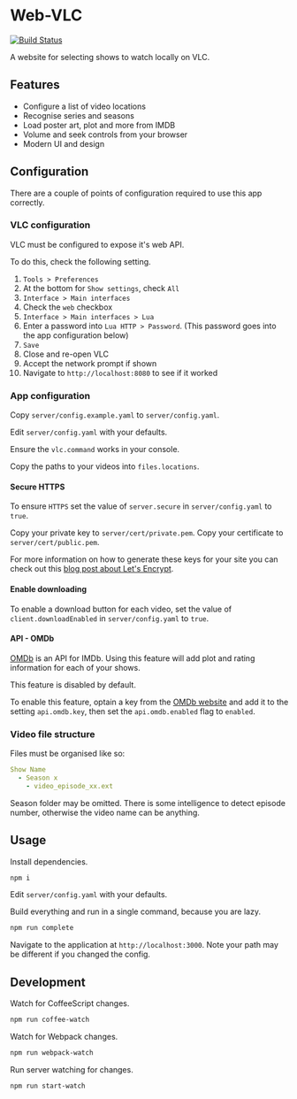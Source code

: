 # Web-VLC

[![Build Status](https://travis-ci.com/ScreamingHawk/web-vlc.svg?branch=master)](https://travis-ci.com/ScreamingHawk/web-vlc)

A website for selecting shows to watch locally on VLC.

## Features

* Configure a list of video locations
* Recognise series and seasons
* Load poster art, plot and more from IMDB
* Volume and seek controls from your browser
* Modern UI and design

## Configuration

There are a couple of points of configuration required to use this app correctly.

### VLC configuration

VLC must be configured to expose it's web API.

To do this, check the following setting.

1. `Tools > Preferences`
2. At the bottom for `Show settings`, check `All`
3. `Interface > Main interfaces`
4. Check the `web` checkbox
5. `Interface > Main interfaces > Lua`
6. Enter a password into `Lua HTTP > Password`. (This password goes into the app configuration below)
7. `Save`
8. Close and re-open VLC
9. Accept the network prompt if shown
10. Navigate to `http://localhost:8080` to see if it worked

### App configuration

Copy `server/config.example.yaml` to `server/config.yaml`.

Edit `server/config.yaml` with your defaults.

Ensure the `vlc.command` works in your console.

Copy the paths to your videos into `files.locations`.

#### Secure HTTPS

To ensure `HTTPS` set the value of `server.secure` in `server/config.yaml` to `true`.

Copy your private key to `server/cert/private.pem`.
Copy your certificate to `server/cert/public.pem`.

For more information on how to generate these keys for your site you can check out this [blog post about Let's Encrypt][1].

#### Enable downloading

To enable a download button for each video, set the value of `client.downloadEnabled` in `server/config.yaml` to `true`.

#### API - OMDb

[OMDb][2] is an API for IMDb. Using this feature will add plot and rating information for each of your shows.

This feature is disabled by default.

To enable this feature, optain a key from the [OMDb website][2] and add it to the setting `api.omdb.key`, then set the `api.omdb.enabled` flag to `enabled`.

### Video file structure

Files must be organised like so:

```yml
Show Name
  - Season x
    - video_episode_xx.ext
```

Season folder may be omitted.
There is some intelligence to detect episode number, otherwise the video name can be anything.

## Usage

Install dependencies.

```sh
npm i
```

Edit `server/config.yaml` with your defaults.

Build everything and run in a single command, because you are lazy.

```sh
npm run complete
```

Navigate to the application at `http://localhost:3000`.
Note your path may be different if you changed the config.

## Development

Watch for CoffeeScript changes.

```sh
npm run coffee-watch
```

Watch for Webpack changes.

```sh
npm run webpack-watch
```

Run server watching for changes.

```sh
npm run start-watch
```

[1]: https://michael.standen.link/2018/06/22/lets-encrypt-cert.html
[2]: https://www.omdbapi.com/
